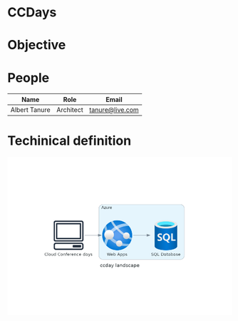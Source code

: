# CCDays

# Objective

# People

|  Name         |    Role   |      Email      |
|---------------|-----------|-----------------|
| Albert Tanure | Architect | tanure@live.com |

# Techinical definition

![Landascape Diagram](/docs/assets/ccdays_architecture.png)

